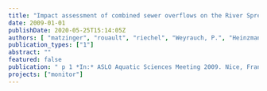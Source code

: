 ```yaml
---
title: "Impact assessment of combined sewer overflows on the River Spree in Berlin, Germany"
date: 2009-01-01
publishDate: 2020-05-25T15:14:05Z
authors: [ "matzinger", "rouault", "riechel", "Weyrauch, P.", "Heinzmann, B.", "Pawlowsky-Reusing, E.", "Richter, D.", "sonnenberg", "Plume, S.", "Gnirß, R.", "Schroeder, K." ]
publication_types: ["1"]
abstract: ""
featured: false
publication: " p 1 *In:* ASLO Aquatic Sciences Meeting 2009. Nice, France. 25. - 30.1.2009"
projects: ["monitor"]
---
```


